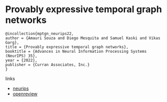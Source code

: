 # Provably expressive temporal graph networks

```
@incollection{mptgn_neurips22,
author = {Amauri Souza and Diego Mesquita and Samuel Kaski and Vikas Garg},
title = {Provably expressive temporal graph networks},
booktitle = {Advances in Neural Information Processing Systems (NeurIPS) 35},
year = {2022},
publisher = {Curran Associates, Inc.}
}
```

links
- [neurips](https://nips.cc/Conferences/2022/Schedule?showEvent=53434)
- [openreview](https://openreview.net/forum?id=MwSXgQSxL5s)
